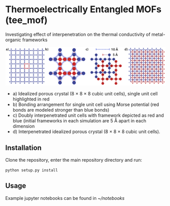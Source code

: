 # Thermoelectrically Entangled MOFs (tee_mof)
Investigating effect of interpenetration on the thermal conductivity of metal-organic frameworks

![alt text][Fig1]

- a) Idealized porous crystal (8 × 8 × 8 cubic unit cells), single unit cell highlighted in red
- b) Bonding arrangement for single unit cell using Morse potential (red bonds are modeled stronger than blue bonds)
- c) Doubly interpenetrated unit cells with framework depicted as red and blue (initial frameworks in each simulation are 5 Å apart in each dimension
- d) Interpenetrated idealized porous crystal (8 × 8 × 8 cubic unit cells).

## Installation

Clone the repository, enter the main repository directory and run:

`python setup.py install`

## Usage

Example jupyter notebooks can be found in *~/notebooks*

[Fig1]: https://github.com/kbsezginel/tee_mof/blob/master/docs/Fig1.png "Structures"
